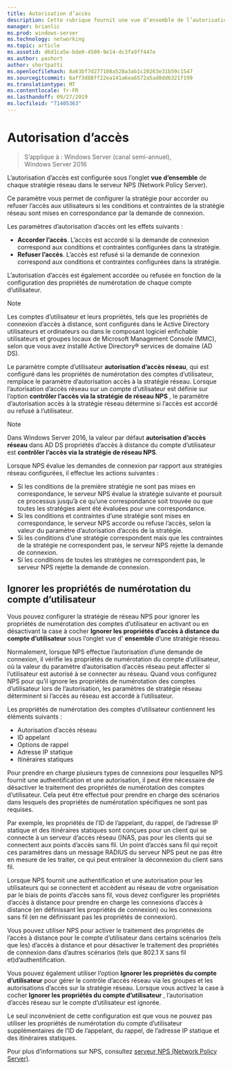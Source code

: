 ```yaml
---
title: Autorisation d’accès
description: Cette rubrique fournit une vue d’ensemble de l’autorisation d’accès à la stratégie réseau pour le serveur NPS (Network Policy Server) dans Windows Server 2016.
manager: brianlic
ms.prod: windows-server
ms.technology: networking
ms.topic: article
ms.assetid: d6d1ca5e-bde0-4509-9e14-dc3fa9ff447e
ms.author: pashort
author: shortpatti
ms.openlocfilehash: 8a63bf7d277108a528a3ab1c20263e31b59c1547
ms.sourcegitcommit: 6aff3d88ff22ea141a6ea6572a5ad8dd6321f199
ms.translationtype: MT
ms.contentlocale: fr-FR
ms.lasthandoff: 09/27/2019
ms.locfileid: "71405363"
---
```

# <a name="access-permission"></a>Autorisation d’accès

>S’applique à : Windows Server (canal semi-annuel), Windows Server 2016

L’autorisation d’accès est configurée sous l’onglet **vue d’ensemble** de chaque stratégie réseau dans le serveur NPS (Network Policy Server). 

Ce paramètre vous permet de configurer la stratégie pour accorder ou refuser l’accès aux utilisateurs si les conditions et contraintes de la stratégie réseau sont mises en correspondance par la demande de connexion. 

Les paramètres d’autorisation d’accès ont les effets suivants :

- **Accorder l’accès**. L’accès est accordé si la demande de connexion correspond aux conditions et contraintes configurées dans la stratégie.
- **Refuser l’accès**. L’accès est refusé si la demande de connexion correspond aux conditions et contraintes configurées dans la stratégie.

L’autorisation d’accès est également accordée ou refusée en fonction de la configuration des propriétés de numérotation de chaque compte d’utilisateur.

>[!NOTE]
>Les comptes d’utilisateur et leurs propriétés, tels que les propriétés de connexion d’accès à distance, sont configurés dans le Active Directory utilisateurs et ordinateurs ou dans le composant logiciel enfichable utilisateurs et groupes locaux de Microsoft Management Console \(MMC\), selon que vous avez installé Active Directory&reg; services de domaine (AD DS).

Le paramètre compte d’utilisateur **autorisation d’accès réseau**, qui est configuré dans les propriétés de numérotation des comptes d’utilisateur, remplace le paramètre d’autorisation accès à la stratégie réseau. Lorsque l’autorisation d’accès réseau sur un compte d’utilisateur est définie sur l’option **contrôler l’accès via la stratégie de réseau NPS** , le paramètre d’autorisation accès à la stratégie réseau détermine si l’accès est accordé ou refusé à l’utilisateur.

>[!NOTE]
>Dans Windows Server 2016, la valeur par défaut **autorisation d’accès réseau** dans AD DS propriétés d’accès à distance du compte d’utilisateur est **contrôler l’accès via la stratégie de réseau NPS**.

Lorsque NPS évalue les demandes de connexion par rapport aux stratégies réseau configurées, il effectue les actions suivantes :

- Si les conditions de la première stratégie ne sont pas mises en correspondance, le serveur NPS évalue la stratégie suivante et poursuit ce processus jusqu’à ce qu’une correspondance soit trouvée ou que toutes les stratégies aient été évaluées pour une correspondance.
- Si les conditions et contraintes d’une stratégie sont mises en correspondance, le serveur NPS accorde ou refuse l’accès, selon la valeur du paramètre d’autorisation d’accès de la stratégie.
- Si les conditions d’une stratégie correspondent mais que les contraintes de la stratégie ne correspondent pas, le serveur NPS rejette la demande de connexion.
- Si les conditions de toutes les stratégies ne correspondent pas, le serveur NPS rejette la demande de connexion.

## <a name="ignore-user-account-dial-in-properties"></a>Ignorer les propriétés de numérotation du compte d’utilisateur

Vous pouvez configurer la stratégie de réseau NPS pour ignorer les propriétés de numérotation des comptes d’utilisateur en activant ou en désactivant la case à cocher **Ignorer les propriétés d’accès à distance du compte d’utilisateur** sous l’onglet vue d' **ensemble** d’une stratégie réseau. 

Normalement, lorsque NPS effectue l’autorisation d’une demande de connexion, il vérifie les propriétés de numérotation du compte d’utilisateur, où la valeur du paramètre d’autorisation d’accès réseau peut affecter si l’utilisateur est autorisé à se connecter au réseau. Quand vous configurez NPS pour qu’il ignore les propriétés de numérotation des comptes d’utilisateur lors de l’autorisation, les paramètres de stratégie réseau déterminent si l’accès au réseau est accordé à l’utilisateur.

Les propriétés de numérotation des comptes d’utilisateur contiennent les éléments suivants :

- Autorisation d’accès réseau
- ID appelant
- Options de rappel
- Adresse IP statique
- Itinéraires statiques

Pour prendre en charge plusieurs types de connexions pour lesquelles NPS fournit une authentification et une autorisation, il peut être nécessaire de désactiver le traitement des propriétés de numérotation des comptes d’utilisateur. Cela peut être effectué pour prendre en charge des scénarios dans lesquels des propriétés de numérotation spécifiques ne sont pas requises.

Par exemple, les propriétés de l’ID de l’appelant, du rappel, de l’adresse IP statique et des itinéraires statiques sont conçues pour un client qui se connecte à un serveur d’accès réseau \(\)NAS, pas pour les clients qui se connectent aux points d’accès sans fil. Un point d’accès sans fil qui reçoit ces paramètres dans un message RADIUS du serveur NPS peut ne pas être en mesure de les traiter, ce qui peut entraîner la déconnexion du client sans fil.

Lorsque NPS fournit une authentification et une autorisation pour les utilisateurs qui se connectent et accèdent au réseau de votre organisation par le biais de points d’accès sans fil, vous devez configurer les propriétés d’accès à distance pour prendre en charge les connexions d’accès à distance \(en définissant les propriétés de connexion\) ou les connexions sans fil \(en ne définissant pas les propriétés de connexion\).

Vous pouvez utiliser NPS pour activer le traitement des propriétés de l’accès à distance pour le compte d’utilisateur dans certains scénarios \(tels que les\) d’accès à distance et pour désactiver le traitement des propriétés de connexion dans d’autres scénarios \(tels que 802.1 X sans fil et\)d’authentification.

Vous pouvez également utiliser l’option **Ignorer les propriétés du compte d’utilisateur** pour gérer le contrôle d’accès réseau via les groupes et les autorisations d’accès sur la stratégie réseau. Lorsque vous activez la case à cocher **Ignorer les propriétés du compte d’utilisateur** , l’autorisation d’accès réseau sur le compte d’utilisateur est ignorée.

Le seul inconvénient de cette configuration est que vous ne pouvez pas utiliser les propriétés de numérotation du compte d’utilisateur supplémentaires de l’ID de l’appelant, du rappel, de l’adresse IP statique et des itinéraires statiques.

Pour plus d’informations sur NPS, consultez [serveur NPS (Network Policy Server)](nps-top.md).
